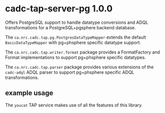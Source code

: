 # cadc-tap-server-pg 1.0.0

Offers PostgreSQL support to handle datatype conversions and ADQL 
transformations for a PostgreSQL+pgsphere backend database.

The `ca.nrc.cadc.tap.pg.PostgresDataTypeMapper` extends the default `BasicDataTypeMapper`
with pg+phsphere specific datatype support.

The `ca.nrc.cadc.tap.writer.format` package provides a FormatFactory and Format implementations
to support pg+phsphere specific datatypes.

The `ca.nrc.cadc.tap.parser` package provides various extensions of the `cadc-adql` ADQL 
parser to support pg+phsphere specific ADQL transformations.

## example usage
The `youcat` TAP service makes use of all the features of this library.
